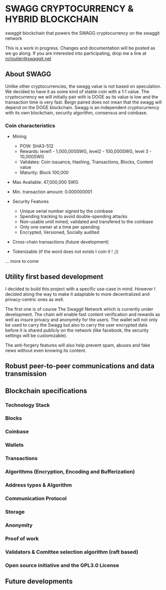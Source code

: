 # SWAGG CRYPTOCURRENCY & HYBRID BLOCKCHAIN
swaggit blockchain that powers the SWAGG cryptocurrency on the swaggit network


This is a work in progress. Changes and documentation will be posted as we go along.
If you are interested into participating, drop me a line at ncloutier@swaggit.net

## About SWAGG

Unlike other cryptocurrencies, the swagg value is not based on speculation. We decided to have it as some kind of stable coin
with a 1:1 value. The cryptocurrency we will initially pair with is DOGE as its value is low and the transaction time is very fast.
Beign paired does not mean that the swagg will depend on the DOGE blockchain. Swagg is an independent cryptocurrency with its
own blockchain, security algorithm, consensus and coinbase.

### Coin characteristics

* Mining
  * POW: SHA3-512
  * Rewards: level1 - 1,000,000SWG, level2 - 100,000SWG, level 3 - 10,000SWG
  * Validates: Coin issuance, Hashing, Transactions, Blocks, Content value
  * Maturity: Block 100,000
  
* Max Available: 47,000,000 SWG
* Min. transaction amount: 0.000000001
* Security Features
  * Unique serial number signed by the coinbase
  * Spending tracking to avoid double-spending attacks
  * Non-usable until mined, validated and transfered to the coinbase
  * Only one owner at a time per spending
  * Encrypted, Versioned, Socially audited
* Cross-chain transactions (future development)
* Tokenizable (if the word does not exists I coin it ! ;))
  
... more to come

## Utility first based development

I decided to build this project with a specific use-case in mind. However I decided along the way to make it adaptable to more
decentralized and privacy-centric ones as well.

The first one is of course The Swaggit Network which is currently under development. The chain will enable fast content verification
and rewards as well as insure privacy and anonymity for the users. The wallet will not only be used to carry the Swagg but also to
carry the user encrypted data before it is shared publicly on the network (like facebook, the security settings will be customizable).

The anti-forgery features will also help prevent spam, abuses and fake news without even knowing its content.

## Robust peer-to-peer communications and data transmission

## Blockchain specifications

### Technology Stack

### Blocks

### Coinbase

### Wallets

### Transactions

### Algorithms (Encryption, Encoding and Bufferization)

### Address types & Algorithm

### Communication Protocol

### Storage

### Anonymity

### Proof of work

### Validators & Comittee selection algorithm (raft based)

### Open source initiative and the GPL3.0 License

## Future developments
